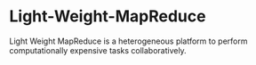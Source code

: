 # Light-Weight-MapReduce
Light Weight MapReduce is a heterogeneous platform to perform computationally expensive tasks collaboratively.
